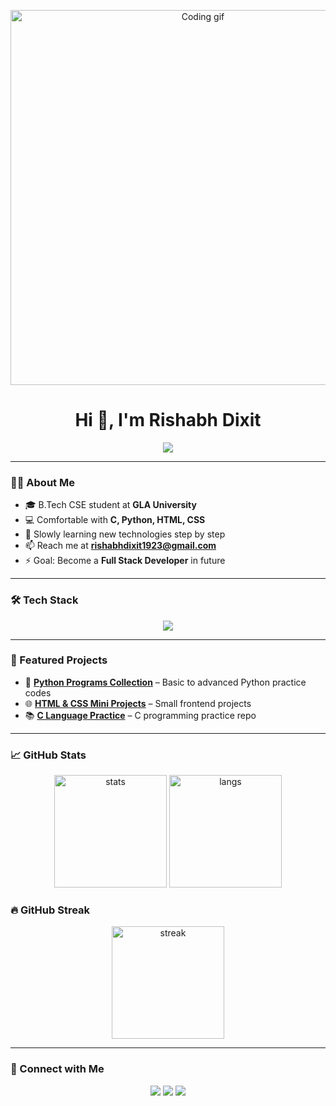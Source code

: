 <!-- Banner / GIF -->
<p align="center">
  <img src="https://media.giphy.com/media/qgQUggAC3Pfv687qPC/giphy.gif" width="600" alt="Coding gif">
</p>

<!-- Name + Animated Intro -->
<h1 align="center">Hi 👋, I'm Rishabh Dixit</h1>
<p align="center">
  <img src="https://readme-typing-svg.herokuapp.com?size=24&color=00C0FF&center=true&vCenter=true&width=600&lines=C+%7C+Python+Programmer;Frontend+Learner+(HTML+%26+CSS);B.Tech+CSE+Student;Aspiring+Full+Stack+Developer" />
</p>

---

### 👨‍💻 About Me  
- 🎓 B.Tech CSE student at **GLA University**  
- 💻 Comfortable with **C, Python, HTML, CSS**  
- 🚀 Slowly learning new technologies step by step  
- 📫 Reach me at **rishabhdixit1923@gmail.com**  
- ⚡ Goal: Become a **Full Stack Developer** in future  

---

### 🛠️ Tech Stack
<p align="center">
  <img src="https://skillicons.dev/icons?i=c,python,html,css,git,github" />
</p>

---

### 🚀 Featured Projects
- 📝 [**Python Programs Collection**](https://github.com/Rishabh4453/python-programs) – Basic to advanced Python practice codes  
- 🌐 [**HTML & CSS Mini Projects**](https://github.com/Rishabh4453/html-css-projects) – Small frontend projects  
- 📚 [**C Language Practice**](https://github.com/Rishabh4453/c-codes) – C programming practice repo  

---

### 📈 GitHub Stats
<p align="center">
  <img src="https://github-readme-stats.vercel.app/api?username=Rishabh4453&show_icons=true&theme=tokyonight" alt="stats" height="180"/>
  <img src="https://github-readme-stats.vercel.app/api/top-langs/?username=Rishabh4453&layout=compact&theme=tokyonight" alt="langs" height="180"/>
</p>

### 🔥 GitHub Streak
<p align="center">
  <img src="https://github-readme-streak-stats.herokuapp.com/?user=Rishabh4453&theme=tokyonight" alt="streak" height="180"/>
</p>

---

### 🔗 Connect with Me
<p align="center">
  <a href="[https://www.linkedin.com/in/YOUR-LINKEDIN](https://www.linkedin.com/in/rishabh-dixit-681145326/)"><img src="https://skillicons.dev/icons?i=linkedin" /></a>
  <a href="mailto:rishabhdixit1923@gmail.com"><img src="https://skillicons.dev/icons?i=gmail" /></a>
  <a href="https://github.com/Rishabh4453"><img src="https://skillicons.dev/icons?i=github" /></a>
</p>
